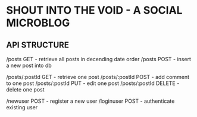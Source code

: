 # SHOUT INTO THE VOID - A SOCIAL MICROBLOG

## API STRUCTURE
/posts          GET     - retrieve all posts in decending date order
/posts          POST    - insert a new post into db

/posts/:postId  GET     - retrieve one post
/posts/:postId  POST    - add comment to one post
/posts/:postId  PUT     - edit one post
/posts/:postId  DELETE  - delete one post

/newuser        POST    - register a new user
/loginuser      POST    - authenticate existing user
